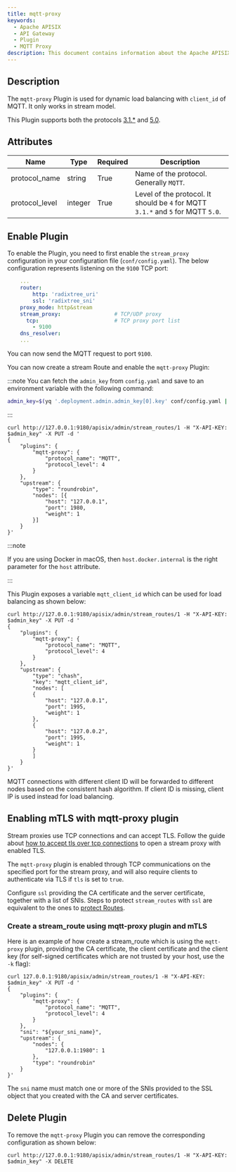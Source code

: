 ```yaml
---
title: mqtt-proxy
keywords:
  - Apache APISIX
  - API Gateway
  - Plugin
  - MQTT Proxy
description: This document contains information about the Apache APISIX mqtt-proxy Plugin. The `mqtt-proxy` Plugin is used for dynamic load balancing with `client_id` of MQTT.
---
```


<!--
#
# Licensed to the Apache Software Foundation (ASF) under one or more
# contributor license agreements.  See the NOTICE file distributed with
# this work for additional information regarding copyright ownership.
# The ASF licenses this file to You under the Apache License, Version 2.0
# (the "License"); you may not use this file except in compliance with
# the License.  You may obtain a copy of the License at
#
#     http://www.apache.org/licenses/LICENSE-2.0
#
# Unless required by applicable law or agreed to in writing, software
# distributed under the License is distributed on an "AS IS" BASIS,
# WITHOUT WARRANTIES OR CONDITIONS OF ANY KIND, either express or implied.
# See the License for the specific language governing permissions and
# limitations under the License.
#
-->

## Description

The `mqtt-proxy` Plugin is used for dynamic load balancing with `client_id` of MQTT. It only works in stream model.

This Plugin supports both the protocols [3.1.*](http://docs.oasis-open.org/mqtt/mqtt/v3.1.1/os/mqtt-v3.1.1-os.html) and [5.0](https://docs.oasis-open.org/mqtt/mqtt/v5.0/mqtt-v5.0.html).

## Attributes

| Name           | Type    | Required   | Description                                                                       |
|----------------|---------|------------|-----------------------------------------------------------------------------------|
| protocol_name  | string  | True       | Name of the protocol. Generally `MQTT`.                                           |
| protocol_level | integer | True       | Level of the protocol. It should be `4` for MQTT `3.1.*` and `5` for MQTT `5.0`.  |

## Enable Plugin

To enable the Plugin, you need to first enable the `stream_proxy` configuration in your configuration file (`conf/config.yaml`). The below configuration represents listening on the `9100` TCP port:

```yaml title="conf/config.yaml"
    ...
    router:
        http: 'radixtree_uri'
        ssl: 'radixtree_sni'
    proxy_mode: http&stream 
    stream_proxy:                 # TCP/UDP proxy
      tcp:                        # TCP proxy port list
        - 9100
    dns_resolver:
    ...
```

You can now send the MQTT request to port `9100`.

You can now create a stream Route and enable the `mqtt-proxy` Plugin:

:::note
You can fetch the `admin_key` from `config.yaml` and save to an environment variable with the following command:

```bash
admin_key=$(yq '.deployment.admin.admin_key[0].key' conf/config.yaml | sed 's/"//g')
```

:::

```shell
curl http://127.0.0.1:9180/apisix/admin/stream_routes/1 -H "X-API-KEY: $admin_key" -X PUT -d '
{
    "plugins": {
        "mqtt-proxy": {
            "protocol_name": "MQTT",
            "protocol_level": 4
        }
    },
    "upstream": {
        "type": "roundrobin",
        "nodes": [{
            "host": "127.0.0.1",
            "port": 1980,
            "weight": 1
        }]
    }
}'
```

:::note

If you are using Docker in macOS, then `host.docker.internal` is the right parameter for the `host` attribute.

:::

This Plugin exposes a variable `mqtt_client_id` which can be used for load balancing as shown below:

```shell
curl http://127.0.0.1:9180/apisix/admin/stream_routes/1 -H "X-API-KEY: $admin_key" -X PUT -d '
{
    "plugins": {
        "mqtt-proxy": {
            "protocol_name": "MQTT",
            "protocol_level": 4
        }
    },
    "upstream": {
        "type": "chash",
        "key": "mqtt_client_id",
        "nodes": [
        {
            "host": "127.0.0.1",
            "port": 1995,
            "weight": 1
        },
        {
            "host": "127.0.0.2",
            "port": 1995,
            "weight": 1
        }
        ]
    }
}'
```

MQTT connections with different client ID will be forwarded to different nodes based on the consistent hash algorithm. If client ID is missing, client IP is used instead for load balancing.

## Enabling mTLS with mqtt-proxy plugin

Stream proxies use TCP connections and can accept TLS. Follow the guide about [how to accept tls over tcp connections](../stream-proxy.md/#accept-tls-over-tcp-connection) to open a stream proxy with enabled TLS.

The `mqtt-proxy` plugin is enabled through TCP communications on the specified port for the stream proxy, and will also require clients to authenticate via TLS if `tls` is set to `true`.

Configure `ssl` providing the CA certificate and the server certificate, together with a list of SNIs. Steps to protect `stream_routes` with `ssl` are equivalent to the ones to [protect Routes](../mtls.md/#protect-route).

### Create a stream_route using mqtt-proxy plugin and mTLS

Here is an example of how create a stream_route which is using the `mqtt-proxy` plugin, providing the CA certificate, the client certificate and the client key (for self-signed certificates which are not trusted by your host, use the `-k` flag):

```shell
curl 127.0.0.1:9180/apisix/admin/stream_routes/1 -H "X-API-KEY: $admin_key" -X PUT -d '
{
    "plugins": {
        "mqtt-proxy": {
            "protocol_name": "MQTT",
            "protocol_level": 4
        }
    },
    "sni": "${your_sni_name}",
    "upstream": {
        "nodes": {
            "127.0.0.1:1980": 1
        },
        "type": "roundrobin"
    }
}'
```

The `sni` name must match one or more of the SNIs provided to the SSL object that you created with the CA and server certificates.

## Delete Plugin

To remove the `mqtt-proxy` Plugin you can remove the corresponding configuration as shown below:

```shell
curl http://127.0.0.1:9180/apisix/admin/stream_routes/1 -H "X-API-KEY: $admin_key" -X DELETE
```
